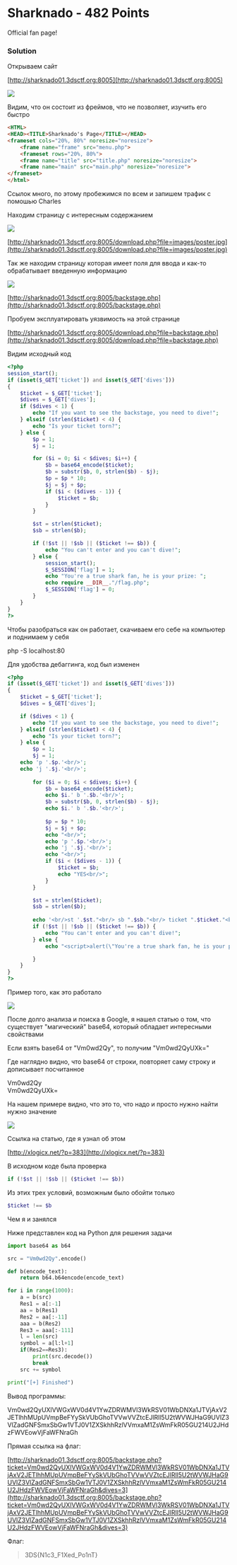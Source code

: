 # Sharknado - 482 Points

Official fan page!

### Solution
Открываем сайт

[http://sharknado01.3dsctf.org:8005](http://sharknado01.3dsctf.org:8005)

![](https://github.com/texh0k0t/writeups/blob/master/3DSCTF/Sharknado/images/1.png)

Видим, что он состоит из фреймов, что не позволяет, изучить его быстро

```html
<HTML>
<HEAD><TITLE>Sharknado's Page</TITLE></HEAD>
<frameset cols="20%, 80%" noresize="noresize">
    <frame name="frame" src="menu.php">
    <frameset rows="20%, 80%">
    <frame name="title" src="title.php" noresize="noresize">
    <frame name="main" src="main.php" noresize="noresize">
</frameset>
</html>
```

Ссылок много, по этому пробежимся по всем и запишем трафик с помошью Charles

Находим страницу с интересным содержанием

![](https://github.com/texh0k0t/writeups/blob/master/3DSCTF/Sharknado/images/2.png)

[http://sharknado01.3dsctf.org:8005/download.php?file=images/poster.jpg](http://sharknado01.3dsctf.org:8005/download.php?file=images/poster.jpg)

Так же находим страницу которая имеет поля для ввода и как-то обрабатывает введенную информацию

![](https://github.com/texh0k0t/writeups/blob/master/3DSCTF/Sharknado/images/3.png)

[http://sharknado01.3dsctf.org:8005/backstage.php](http://sharknado01.3dsctf.org:8005/backstage.php)

Пробуем эксплуатировать уязвимость на этой странице

[http://sharknado01.3dsctf.org:8005/download.php?file=backstage.php](http://sharknado01.3dsctf.org:8005/download.php?file=backstage.php)

Видим исходный код

```php
<?php
session_start();
if (isset($_GET['ticket']) and isset($_GET['dives']))
{
    $ticket = $_GET['ticket'];
    $dives = $_GET['dives'];
    if ($dives < 1) {
        echo "If you want to see the backstage, you need to dive!";
    } elseif (strlen($ticket) < 4) {
        echo "Is your ticket torn?";
    } else {
        $p = 1;
        $j = 1;

        for ($i = 0; $i < $dives; $i++) {
            $b = base64_encode($ticket);
            $b = substr($b, 0, strlen($b) - $j);
            $p = $p * 10;
            $j = $j + $p;
            if ($i < ($dives - 1)) {
                $ticket = $b;
            }
        }

        $st = strlen($ticket);
        $sb = strlen($b);

        if (!$st || !$sb || ($ticket !== $b)) {
            echo "You can't enter and you can't dive!";
        } else {
            session_start();
            $_SESSION['flag'] = 1;
            echo "You're a true shark fan, he is your prize: ";
            echo require __DIR__."/flag.php";
            $_SESSION['flag'] = 0;
        }
    }
}
?>
```
Чтобы разобраться как он работает, скачиваем его себе на компьютер и поднимаем у себя

php -S localhost:80

Для удобства дебаггинга, код был изменен

```php
<?php
if (isset($_GET['ticket']) and isset($_GET['dives']))
{
    $ticket = $_GET['ticket'];
    $dives = $_GET['dives'];

    if ($dives < 1) {
        echo "If you want to see the backstage, you need to dive!";
    } elseif (strlen($ticket) < 4) {
        echo "Is your ticket torn?";
    } else {
        $p = 1;
        $j = 1;
	echo 'p '.$p.'<br/>';
	echo 'j '.$j.'<br/>';
	
        for ($i = 0; $i < $dives; $i++) {
            $b = base64_encode($ticket);
			echo $i.' b '.$b.'<br/>';
            $b = substr($b, 0, strlen($b) - $j);
			echo $i.' b '.$b.'<br/>';
			
            $p = $p * 10;
            $j = $j + $p;
			echo "<br/>";
			echo 'p '.$p.'<br/>';
			echo 'j '.$j.'<br/>';
			echo "<br/>";
            if ($i < ($dives - 1)) {
                $ticket = $b;
				echo "YES<br/>";
            }
        }

        $st = strlen($ticket);
        $sb = strlen($b);
		
		echo '<br/>st '.$st."<br/> sb ".$sb."<br/> ticket ".$ticket."<br/> b ".$b.'<br/>';
        if (!$st || !$sb || ($ticket !== $b)) {
            echo "You can't enter and you can't dive!";
        } else {
            echo "<script>alert(\"You're a true shark fan, he is your prize: \")</script>";

        }
    }
}
?>
```
Пример того, как это работало

![](https://github.com/texh0k0t/writeups/blob/master/3DSCTF/Sharknado/images/4.png)

После долго анализа и поиска в Google, я нашел статью о том, что существует "магический" base64, который обладает интересными свойствами

Если взять base64 от "Vm0wd2Qy", то получим "Vm0wd2QyUXk="

Где наглядно видно, что base64 от строки, повторяет саму строку и дописывает посчитанное

Vm0wd2Qy  
Vm0wd2QyUXk=

На нашем примере видно, что это то, что надо и просто нужно найти нужно значение

![](https://github.com/texh0k0t/writeups/blob/master/3DSCTF/Sharknado/images/5.png)

Ссылка на статью, где я узнал об этом

[http://xlogicx.net/?p=383](http://xlogicx.net/?p=383)

В исходном коде была проверка

```php
if (!$st || !$sb || ($ticket !== $b))
```

Из этих трех условий, возможным было обойти только

```php
$ticket !== $b
```
Чем я и занялся

Ниже представлен код на Python для решения задачи

```python
import base64 as b64

src = "Vm0wd2Qy".encode()

def b(encode_text):
	return b64.b64encode(encode_text)

for i in range(1000):
	a = b(src)
	Res1 = a[:-1]
	aa = b(Res1)
	Res2 = aa[:-11]
	aaa = b(Res2)
	Res3 = aaa[:-111]
	l = len(src)
	symbol = a[l:l+1]
	if(Res2==Res3):
		print(src.decode())
		break
	src += symbol

print("[+] Finished")
```
Вывод программы:

Vm0wd2QyUXlVWGxWV0d4V1YwZDRWMVl3WkRSV01WbDNXa1JTVjAxV2JETlhhMUpUVmpBeFYySkVUbGhoTVVwVVZtcEJlRll5U2tWVWJHaG9UVlZ3VlZadGNFSmxSbGw1VTJ0V1ZXSkhhRzlVVmxaM1ZsWmFkR05GU214U2JHdzFWVEowVjFaWFNraGh

Прямая ссылка на флаг:

[http://sharknado01.3dsctf.org:8005/backstage.php?ticket=Vm0wd2QyUXlVWGxWV0d4V1YwZDRWMVl3WkRSV01WbDNXa1JTVjAxV2JETlhhMUpUVmpBeFYySkVUbGhoTVVwVVZtcEJlRll5U2tWVWJHaG9UVlZ3VlZadGNFSmxSbGw1VTJ0V1ZXSkhhRzlVVmxaM1ZsWmFkR05GU214U2JHdzFWVEowVjFaWFNraGh&dives=3](http://sharknado01.3dsctf.org:8005/backstage.php?ticket=Vm0wd2QyUXlVWGxWV0d4V1YwZDRWMVl3WkRSV01WbDNXa1JTVjAxV2JETlhhMUpUVmpBeFYySkVUbGhoTVVwVVZtcEJlRll5U2tWVWJHaG9UVlZ3VlZadGNFSmxSbGw1VTJ0V1ZXSkhhRzlVVmxaM1ZsWmFkR05GU214U2JHdzFWVEowVjFaWFNraGh&dives=3)

Флаг:

> 3DS{N1c3_F1Xed_Po1nT}
